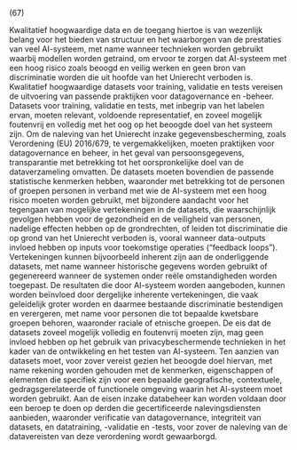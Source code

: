 (67)

Kwalitatief hoogwaardige data en de toegang hiertoe is van wezenlijk belang voor het bieden van structuur en het waarborgen van de prestaties van veel AI-systeem, met name wanneer technieken worden gebruikt waarbij modellen worden getraind, om ervoor te zorgen dat AI-systeem met een hoog risico zoals beoogd en veilig werken en geen bron van discriminatie worden die uit hoofde van het Unierecht verboden is. Kwalitatief hoogwaardige datasets voor training, validatie en tests vereisen de uitvoering van passende praktijken voor datagovernance en -beheer. Datasets voor training, validatie en tests, met inbegrip van het labelen ervan, moeten relevant, voldoende representatief, en zoveel mogelijk foutenvrij en volledig met het oog op het beoogde doel van het systeem zijn. Om de naleving van het Unierecht inzake gegevensbescherming, zoals Verordening (EU) 2016/679, te vergemakkelijken, moeten praktijken voor datagovernance en beheer, in het geval van persoonsgegevens, transparantie met betrekking tot het oorspronkelijke doel van de dataverzameling omvatten. De datasets moeten bovendien de passende statistische kenmerken hebben, waaronder met betrekking tot de personen of groepen personen in verband met wie de AI-systeem met een hoog risico moeten worden gebruikt, met bijzondere aandacht voor het tegengaan van mogelijke vertekeningen in de datasets, die waarschijnlijk gevolgen hebben voor de gezondheid en de veiligheid van personen, nadelige effecten hebben op de grondrechten, of leiden tot discriminatie die op grond van het Unierecht verboden is, vooral wanneer data-outputs invloed hebben op inputs voor toekomstige operaties (“feedback loops”). Vertekeningen kunnen bijvoorbeeld inherent zijn aan de onderliggende datasets, met name wanneer historische gegevens worden gebruikt of gegenereerd wanneer de systemen onder reële omstandigheden worden toegepast. De resultaten die door AI-systeem worden aangeboden, kunnen worden beïnvloed door dergelijke inherente vertekeningen, die vaak geleidelijk groter worden en daarmee bestaande discriminatie bestendigen en verergeren, met name voor personen die tot bepaalde kwetsbare groepen behoren, waaronder raciale of etnische groepen. De eis dat de datasets zoveel mogelijk volledig en foutenvrij moeten zijn, mag geen invloed hebben op het gebruik van privacybeschermende technieken in het kader van de ontwikkeling en het testen van AI-systeem. Ten aanzien van datasets moet, voor zover vereist gezien het beoogde doel hiervan, met name rekening worden gehouden met de kenmerken, eigenschappen of elementen die specifiek zijn voor een bepaalde geografische, contextuele, gedragsgerelateerde of functionele omgeving waarin het AI-systeem moet worden gebruikt. Aan de eisen inzake databeheer kan worden voldaan door een beroep te doen op derden die gecertificeerde nalevingsdiensten aanbieden, waaronder verificatie van datagovernance, integriteit van datasets, en datatraining, -validatie en -tests, voor zover de naleving van de datavereisten van deze verordening wordt gewaarborgd.

